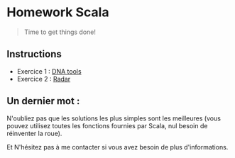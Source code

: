 # Homework Scala

> Time to get things done!

## Instructions

* Exercice 1 : [DNA tools](https://github.com/tabmo/homework/tree/master/backend/scala/exercices/1-dna)
* Exercice 2 : [Radar](https://github.com/tabmo/homework/tree/master/backend/scala/exercices/2-radar)

## Un dernier mot :

N'oubliez pas que les solutions les plus simples sont les meilleures (vous pouvez utilisez toutes les fonctions fournies par Scala, nul besoin de réinventer la roue).

Et N'hésitez pas à me contacter si vous avez besoin de plus d'informations.
